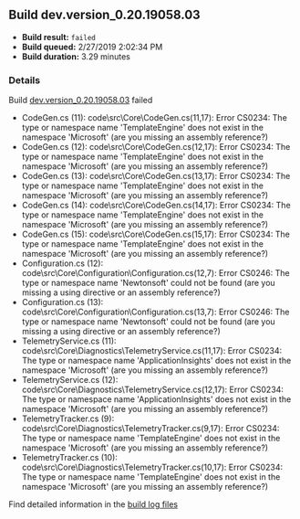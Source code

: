 ## Build dev.version_0.20.19058.03
- **Build result:** `failed`
- **Build queued:** 2/27/2019 2:02:34 PM
- **Build duration:** 3.29 minutes
### Details
Build [dev.version_0.20.19058.03](https://winappstudio.visualstudio.com/web/build.aspx?pcguid=a4ef43be-68ce-4195-a619-079b4d9834c2&builduri=vstfs%3a%2f%2f%2fBuild%2fBuild%2f27156) failed

+ CodeGen.cs (11): code\src\Core\CodeGen.cs(11,17): Error CS0234: The type or namespace name 'TemplateEngine' does not exist in the namespace 'Microsoft' (are you missing an assembly reference?)
+ CodeGen.cs (12): code\src\Core\CodeGen.cs(12,17): Error CS0234: The type or namespace name 'TemplateEngine' does not exist in the namespace 'Microsoft' (are you missing an assembly reference?)
+ CodeGen.cs (13): code\src\Core\CodeGen.cs(13,17): Error CS0234: The type or namespace name 'TemplateEngine' does not exist in the namespace 'Microsoft' (are you missing an assembly reference?)
+ CodeGen.cs (14): code\src\Core\CodeGen.cs(14,17): Error CS0234: The type or namespace name 'TemplateEngine' does not exist in the namespace 'Microsoft' (are you missing an assembly reference?)
+ CodeGen.cs (15): code\src\Core\CodeGen.cs(15,17): Error CS0234: The type or namespace name 'TemplateEngine' does not exist in the namespace 'Microsoft' (are you missing an assembly reference?)
+ Configuration.cs (12): code\src\Core\Configuration\Configuration.cs(12,7): Error CS0246: The type or namespace name 'Newtonsoft' could not be found (are you missing a using directive or an assembly reference?)
+ Configuration.cs (13): code\src\Core\Configuration\Configuration.cs(13,7): Error CS0246: The type or namespace name 'Newtonsoft' could not be found (are you missing a using directive or an assembly reference?)
+ TelemetryService.cs (11): code\src\Core\Diagnostics\TelemetryService.cs(11,17): Error CS0234: The type or namespace name 'ApplicationInsights' does not exist in the namespace 'Microsoft' (are you missing an assembly reference?)
+ TelemetryService.cs (12): code\src\Core\Diagnostics\TelemetryService.cs(12,17): Error CS0234: The type or namespace name 'ApplicationInsights' does not exist in the namespace 'Microsoft' (are you missing an assembly reference?)
+ TelemetryTracker.cs (9): code\src\Core\Diagnostics\TelemetryTracker.cs(9,17): Error CS0234: The type or namespace name 'TemplateEngine' does not exist in the namespace 'Microsoft' (are you missing an assembly reference?)
+ TelemetryTracker.cs (10): code\src\Core\Diagnostics\TelemetryTracker.cs(10,17): Error CS0234: The type or namespace name 'TemplateEngine' does not exist in the namespace 'Microsoft' (are you missing an assembly reference?)

Find detailed information in the [build log files](https://uwpctdiags.blob.core.windows.net/buildlogs/dev.version_0.20.19058.03_logs.zip)
